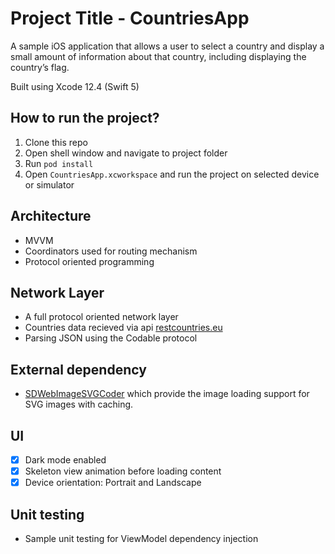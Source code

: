 # Project Title - CountriesApp

A sample iOS application that allows a user to select a country and display a
small amount of information about that country, including displaying the
country’s flag.

Built using Xcode 12.4 (Swift 5)

## How to run the project?

 1. Clone this repo
 2. Open shell window and navigate to project folder
 3. Run  `pod install`
 4. Open  `CountriesApp.xcworkspace`  and run the project on selected device or simulator

## Architecture

 -  MVVM
 - Coordinators used for routing mechanism
 - Protocol oriented programming

## Network Layer

 - A full protocol oriented network layer
 - Countries data recieved via api [restcountries.eu](https://restcountries.eu/rest/v2/all) 
 - Parsing JSON using the Codable protocol

## External dependency

 - [SDWebImageSVGCoder](https://github.com/SDWebImage/SDWebImageSVGCoder) which provide the image loading support for SVG images with caching. 

## UI

 - [x] Dark mode enabled
 - [x] Skeleton view animation before loading content
 - [x] Device orientation: Portrait and Landscape

## Unit testing

 - Sample unit testing for ViewModel dependency injection
